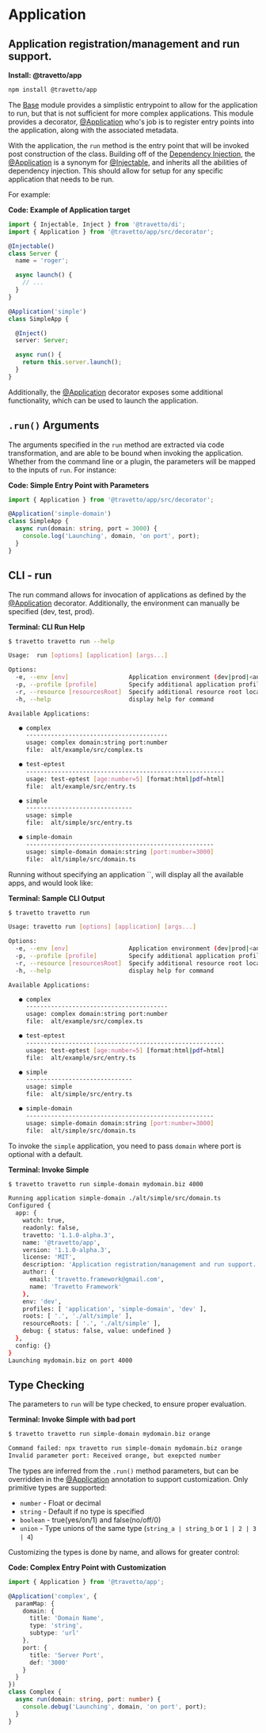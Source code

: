 <!-- This file was generated by the framweork and should not be modified directly -->
<!-- Please modify https://github.com/travetto/travetto/tree/master/module/app/DOCS.js and execute "npm run docs" to rebuild -->
# Application
## Application registration/management and run support.

**Install: @travetto/app**
```bash
npm install @travetto/app
```

The [Base](https://github.com/travetto/travetto/tree/master/module/base#readme "Application phase management, environment config and common utilities for travetto applications.") module provides a simplistic entrypoint to allow for the application to run, but that is not sufficient for more complex applications. This module provides a decorator, [@Application](https://github.com/travetto/travetto/tree/master/module/app/src/decorator.ts#L24) who's job is to register entry points into the application, along with the associated  metadata. 

With the application, the `run` method is the entry point that will be invoked post construction of the class. Building off of the [Dependency Injection](https://github.com/travetto/travetto/tree/master/module/di#readme "Dependency registration/management and injection support."), the [@Application](https://github.com/travetto/travetto/tree/master/module/app/src/decorator.ts#L24) is a synonym for [@Injectable](https://github.com/travetto/travetto/tree/master/module/di/src/decorator.ts#L29), and inherits all the abilities of dependency injection.  This should allow for setup for any specific application that needs to be run.

For example:

**Code: Example of Application target**
```typescript
import { Injectable, Inject } from '@travetto/di';
import { Application } from '@travetto/app/src/decorator';

@Injectable()
class Server {
  name = 'roger';

  async launch() {
    // ...
  }
}

@Application('simple')
class SimpleApp {

  @Inject()
  server: Server;

  async run() {
    return this.server.launch();
  }
}
```

Additionally, the [@Application](https://github.com/travetto/travetto/tree/master/module/app/src/decorator.ts#L24) decorator exposes some additional functionality, which can be used to launch the application.

## `.run()` Arguments
The arguments specified in the `run` method are extracted via code transformation, and are able to be bound when invoking the application.  Whether from the command line or a plugin, the parameters will be mapped to the inputs of `run`.  For instance:
  

**Code: Simple Entry Point with Parameters**
```typescript
import { Application } from '@travetto/app/src/decorator';

@Application('simple-domain')
class SimpleApp {
  async run(domain: string, port = 3000) {
    console.log('Launching', domain, 'on port', port);
  }
}
```

## CLI - run

The run command allows for invocation of applications as defined by the [@Application](https://github.com/travetto/travetto/tree/master/module/app/src/decorator.ts#L24) decorator.  Additionally, the environment can manually be specified (dev, test, prod).

**Terminal: CLI Run Help**
```bash
$ travetto travetto run --help

Usage:  run [options] [application] [args...]

Options:
  -e, --env [env]                 Application environment (dev|prod|<any>)
  -p, --profile [profile]         Specify additional application profiles (default: [])
  -r, --resource [resourcesRoot]  Specify additional resource root locations (default: [])
  -h, --help                      display help for command

Available Applications:

   ● complex 
     ----------------------------------------
     usage: complex domain:string port:number
     file:  alt/example/src/complex.ts

   ● test-eptest 
     --------------------------------------------------------
     usage: test-eptest [age:number=5] [format:html|pdf=html]
     file:  alt/example/src/entry.ts

   ● simple 
     ------------------------------
     usage: simple 
     file:  alt/simple/src/entry.ts

   ● simple-domain 
     -----------------------------------------------------
     usage: simple-domain domain:string [port:number=3000]
     file:  alt/simple/src/domain.ts
```

Running without specifying an application ``, will display all the available apps, and would look like:

**Terminal: Sample CLI Output**
```bash
$ travetto travetto run

Usage: travetto run [options] [application] [args...]

Options:
  -e, --env [env]                 Application environment (dev|prod|<any>)
  -p, --profile [profile]         Specify additional application profiles (default: [])
  -r, --resource [resourcesRoot]  Specify additional resource root locations (default: [])
  -h, --help                      display help for command

Available Applications:

   ● complex 
     ----------------------------------------
     usage: complex domain:string port:number
     file:  alt/example/src/complex.ts

   ● test-eptest 
     --------------------------------------------------------
     usage: test-eptest [age:number=5] [format:html|pdf=html]
     file:  alt/example/src/entry.ts

   ● simple 
     ------------------------------
     usage: simple 
     file:  alt/simple/src/entry.ts

   ● simple-domain 
     -----------------------------------------------------
     usage: simple-domain domain:string [port:number=3000]
     file:  alt/simple/src/domain.ts
```

To invoke the `simple` application, you need to pass `domain` where port is optional with a default.
  

**Terminal: Invoke Simple**
```bash
$ travetto travetto run simple-domain mydomain.biz 4000

Running application simple-domain ./alt/simple/src/domain.ts
Configured {
  app: {
    watch: true,
    readonly: false,
    travetto: '1.1.0-alpha.3',
    name: '@travetto/app',
    version: '1.1.0-alpha.3',
    license: 'MIT',
    description: 'Application registration/management and run support.',
    author: {
      email: 'travetto.framework@gmail.com',
      name: 'Travetto Framework'
    },
    env: 'dev',
    profiles: [ 'application', 'simple-domain', 'dev' ],
    roots: [ '.', './alt/simple' ],
    resourceRoots: [ '.', './alt/simple' ],
    debug: { status: false, value: undefined }
  },
  config: {}
}
Launching mydomain.biz on port 4000
```

## Type Checking

The parameters to `run` will be type checked, to ensure proper evaluation.

**Terminal: Invoke Simple with bad port**
```bash
$ travetto travetto run simple-domain mydomain.biz orange

Command failed: npx travetto run simple-domain mydomain.biz orange
Invalid parameter port: Received orange, but exepcted number
```

The types are inferred from the `.run()` method parameters, but can be overridden in the [@Application](https://github.com/travetto/travetto/tree/master/module/app/src/decorator.ts#L24) 
annotation to support customization. Only primitive types are supported:

   
   *  `number` - Float or decimal
   *  `string` - Default if no type is specified
   *  `boolean` - true(yes/on/1) and false(no/off/0)
   *  `union` - Type unions of the same type (`string_a | string_b` or `1 | 2 | 3 | 4`)
  
Customizing the types is done by name, and allows for greater control:
  

**Code: Complex Entry Point with Customization**
```typescript
import { Application } from '@travetto/app';

@Application('complex', {
  paramMap: {
    domain: {
      title: 'Domain Name',
      type: 'string',
      subtype: 'url'
    },
    port: {
      title: 'Server Port',
      def: '3000'
    }
  }
})
class Complex {
  async run(domain: string, port: number) {
    console.debug('Launching', domain, 'on port', port);
  }
}
```

